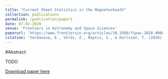 ```yaml
---
title: "Current Sheet Statistics in the Magnetosheath"
collection: publications
permalink: /publication/paper1
date: 07-02-2020
venue: 'Frontiers in Astronomy and Space Sciences'
paperurl: 'https://www.frontiersin.org/articles/10.3389/fspas.2020.00002/full'
citation: 'Yordanova, E., Vörös, Z., Raptis, S., & Karlsson, T. (2020).&quot; Current sheet statistics in the magnetosheath.&quot; <i> Frontiers in Astronomy and Space Sciences</i>, 7, 2.'
---
```


#Abstract:

TODO

[Download paper here](https://www.frontiersin.org/articles/10.3389/fspas.2020.00002/pdf)